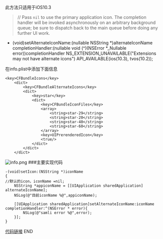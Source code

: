 此方法只适用于iOS10.3
> // Pass `nil` to use the primary application icon. The completion handler will be invoked asynchronously on an arbitrary background queue; be sure to dispatch back to the main queue before doing any further UI work.
- (void)setAlternateIconName:(nullable NSString *)alternateIconName completionHandler:(nullable void (^)(NSError *_Nullable error))completionHandler NS_EXTENSION_UNAVAILABLE("Extensions may not have alternate icons") API_AVAILABLE(ios(10.3), tvos(10.2));

在info.plist中添加下面信息
```
<key>CFBundleIcons</key>
	<dict>
		<key>CFBundleAlternateIcons</key>
		<dict>
			<key>star</key>
			<dict>
				<key>CFBundleIconFiles</key>
				<array>
					<string>star-29</string>
					<string>star-20</string>
					<string>star-40</string>
					<string>star-60</string>
				</array>
				<key>UIPrerenderedIcon</key>
				<true/>
			</dict>
		</dict>
	</dict>

```

![info.png](http://upload-images.jianshu.io/upload_images/304454-0ac5a6f727aa5e6d.png?imageMogr2/auto-orient/strip%7CimageView2/2/w/1240)
###主要实现代码
```
-(void)setIcon:(NSString *)iconName
{
//默认的icon，iconName =nil;
    NSString *appiconName = [[UIApplication sharedApplication] alternateIconName];
    NSLog(@"目前iconName %@",appiconName);
    
    [[UIApplication sharedApplication]setAlternateIconName:iconName completionHandler:^(NSError * error){
        NSLog(@"samli error %@",error);
    }];
}
```
[代码链接](https://github.com/samifei/IconChange)
END
